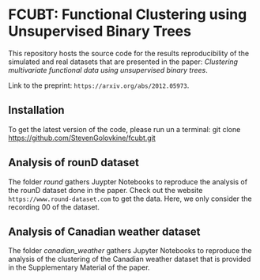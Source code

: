 # FCUBT: Functional Clustering using Unsupervised Binary Trees

This repository hosts the source code for the results reproducibility of the simulated and real datasets that are presented in the paper: *Clustering multivariate functional data using unsupervised binary trees*. 

Link to the preprint: `https://arxiv.org/abs/2012.05973`.

## Installation

To get the latest version of the code, please run un a terminal:
    git clone https://github.com/StevenGolovkine/fcubt.git

## Analysis of rounD dataset

The folder _round_ gathers Juypter Notebooks to reproduce the analysis of the rounD dataset done in the paper. Check out the website `https://www.round-dataset.com` to get the data. Here, we only consider the recording 00 of the dataset. 

## Analysis of Canadian weather dataset

The folder _canadian_weather_ gathers Jupyter Notebooks to reproduce the analysis of the clustering of the Canadian weather dataset that is provided in the Supplementary Material of the paper. 
